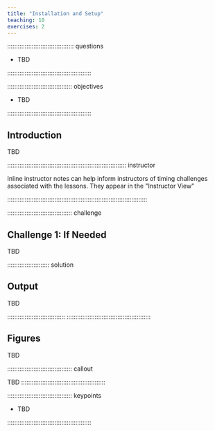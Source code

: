 ```yaml
---
title: "Installation and Setup"
teaching: 10
exercises: 2
---
```


:::::::::::::::::::::::::::::::::::::: questions 

- TBD

::::::::::::::::::::::::::::::::::::::::::::::::

::::::::::::::::::::::::::::::::::::: objectives

- TBD

::::::::::::::::::::::::::::::::::::::::::::::::

## Introduction

TBD

:::::::::::::::::::::::::::::::::::::::::::::::::::::::::::::::::::: instructor

Inline instructor notes can help inform instructors of timing challenges
associated with the lessons. They appear in the "Instructor View"

::::::::::::::::::::::::::::::::::::::::::::::::::::::::::::::::::::::::::::::::

::::::::::::::::::::::::::::::::::::: challenge 

## Challenge 1: If Needed

TBD


:::::::::::::::::::::::: solution 

## Output
 
TBD

:::::::::::::::::::::::::::::::::
::::::::::::::::::::::::::::::::::::::::::::::::

## Figures

TBD

::::::::::::::::::::::::::::::::::::: callout

TBD
::::::::::::::::::::::::::::::::::::::::::::::::


::::::::::::::::::::::::::::::::::::: keypoints 

- TBD

::::::::::::::::::::::::::::::::::::::::::::::::

[r-markdown]: https://rmarkdown.rstudio.com/
